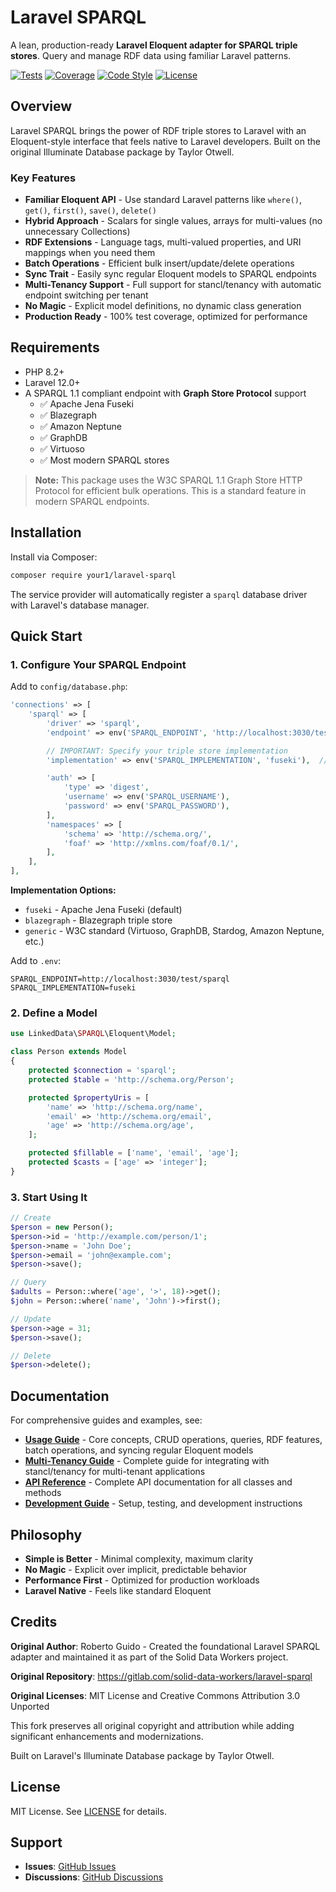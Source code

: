 # Laravel SPARQL

A lean, production-ready **Laravel Eloquent adapter for SPARQL triple stores**. Query and manage RDF data using familiar Laravel patterns.

[![Tests](https://github.com/your1/laravel-sparql/actions/workflows/tests.yml/badge.svg)](https://github.com/your1/laravel-sparql/actions/workflows/tests.yml)
[![Coverage](https://raw.githubusercontent.com/your1/laravel-sparql/master/output/coverage.svg)](https://github.com/your1/laravel-sparql/actions/workflows/tests.yml)
[![Code Style](https://raw.githubusercontent.com/your1/laravel-sparql/master/output/codestyle.svg)](https://github.com/your1/laravel-sparql/actions/workflows/tests.yml)
[![License](https://img.shields.io/badge/license-MIT-blue.svg)](LICENSE)

## Overview

Laravel SPARQL brings the power of RDF triple stores to Laravel with an Eloquent-style interface that feels native to Laravel developers. Built on the original Illuminate Database package by Taylor Otwell.

### Key Features

- **Familiar Eloquent API** - Use standard Laravel patterns like `where()`, `get()`, `first()`, `save()`, `delete()`
- **Hybrid Approach** - Scalars for single values, arrays for multi-values (no unnecessary Collections)
- **RDF Extensions** - Language tags, multi-valued properties, and URI mappings when you need them
- **Batch Operations** - Efficient bulk insert/update/delete operations
- **Sync Trait** - Easily sync regular Eloquent models to SPARQL endpoints
- **Multi-Tenancy Support** - Full support for stancl/tenancy with automatic endpoint switching per tenant
- **No Magic** - Explicit model definitions, no dynamic class generation
- **Production Ready** - 100% test coverage, optimized for performance

## Requirements

- PHP 8.2+
- Laravel 12.0+
- A SPARQL 1.1 compliant endpoint with **Graph Store Protocol** support
  - ✅ Apache Jena Fuseki
  - ✅ Blazegraph
  - ✅ Amazon Neptune
  - ✅ GraphDB
  - ✅ Virtuoso
  - ✅ Most modern SPARQL stores

> **Note:** This package uses the W3C SPARQL 1.1 Graph Store HTTP Protocol for efficient bulk operations. This is a standard feature in modern SPARQL endpoints.

## Installation

Install via Composer:

```bash
composer require your1/laravel-sparql
```

The service provider will automatically register a `sparql` database driver with Laravel's database manager.

## Quick Start

### 1. Configure Your SPARQL Endpoint

Add to `config/database.php`:

```php
'connections' => [
    'sparql' => [
        'driver' => 'sparql',
        'endpoint' => env('SPARQL_ENDPOINT', 'http://localhost:3030/test/sparql'),

        // IMPORTANT: Specify your triple store implementation
        'implementation' => env('SPARQL_IMPLEMENTATION', 'fuseki'),  // fuseki|blazegraph|generic

        'auth' => [
            'type' => 'digest',
            'username' => env('SPARQL_USERNAME'),
            'password' => env('SPARQL_PASSWORD'),
        ],
        'namespaces' => [
            'schema' => 'http://schema.org/',
            'foaf' => 'http://xmlns.com/foaf/0.1/',
        ],
    ],
],
```

**Implementation Options:**
- `fuseki` - Apache Jena Fuseki (default)
- `blazegraph` - Blazegraph triple store
- `generic` - W3C standard (Virtuoso, GraphDB, Stardog, Amazon Neptune, etc.)

Add to `.env`:

```env
SPARQL_ENDPOINT=http://localhost:3030/test/sparql
SPARQL_IMPLEMENTATION=fuseki
```

### 2. Define a Model

```php
use LinkedData\SPARQL\Eloquent\Model;

class Person extends Model
{
    protected $connection = 'sparql';
    protected $table = 'http://schema.org/Person';

    protected $propertyUris = [
        'name' => 'http://schema.org/name',
        'email' => 'http://schema.org/email',
        'age' => 'http://schema.org/age',
    ];

    protected $fillable = ['name', 'email', 'age'];
    protected $casts = ['age' => 'integer'];
}
```

### 3. Start Using It

```php
// Create
$person = new Person();
$person->id = 'http://example.com/person/1';
$person->name = 'John Doe';
$person->email = 'john@example.com';
$person->save();

// Query
$adults = Person::where('age', '>', 18)->get();
$john = Person::where('name', 'John')->first();

// Update
$person->age = 31;
$person->save();

// Delete
$person->delete();
```

## Documentation

For comprehensive guides and examples, see:

- **[Usage Guide](docs/USAGE.md)** - Core concepts, CRUD operations, queries, RDF features, batch operations, and syncing regular Eloquent models
- **[Multi-Tenancy Guide](docs/TENANCY.md)** - Complete guide for integrating with stancl/tenancy for multi-tenant applications
- **[API Reference](docs/API.md)** - Complete API documentation for all classes and methods
- **[Development Guide](docs/DEVELOPMENT.md)** - Setup, testing, and development instructions

## Philosophy

- **Simple is Better** - Minimal complexity, maximum clarity
- **No Magic** - Explicit over implicit, predictable behavior
- **Performance First** - Optimized for production workloads
- **Laravel Native** - Feels like standard Eloquent

## Credits

**Original Author**: Roberto Guido - Created the foundational Laravel SPARQL adapter and maintained it as part of the Solid Data Workers project.

**Original Repository**: https://gitlab.com/solid-data-workers/laravel-sparql

**Original Licenses**: MIT License and Creative Commons Attribution 3.0 Unported

This fork preserves all original copyright and attribution while adding significant enhancements and modernizations.

Built on Laravel's Illuminate Database package by Taylor Otwell.

## License

MIT License. See [LICENSE](LICENSE) for details.

## Support

- **Issues**: [GitHub Issues](https://github.com/YOUR1/laravel-sparql/issues)
- **Discussions**: [GitHub Discussions](https://github.com/YOUR1/laravel-sparql/discussions)
